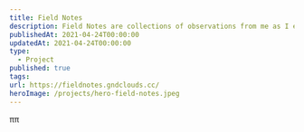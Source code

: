 ```yaml
---
title: Field Notes
description: Field Notes are collections of observations from me as I explore the world. Their range can include a variety of things but are most commonly collections of observations around transportation systems, urban planning, and infrastructure
publishedAt: 2021-04-24T00:00:00
updatedAt: 2021-04-24T00:00:00
type:
  - Project
published: true
tags: 
url: https://fieldnotes.gndclouds.cc/
heroImage: /projects/hero-field-notes.jpeg
---
```

ππ